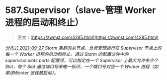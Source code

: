 <!--yml
category: 未分类
date: 0001-01-01 00:00:00
--->

# 587.Supervisor（slave-管理 Worker 进程的启动和终止）

> 原文：[https://zwmst.com/4285.html](https://zwmst.com/4285.html)

   [ *分布式* ](https://zwmst.com/%e5%88%86%e5%b8%83%e5%bc%8f)*[ <time datetime="2021-09-28T01:05:40+08:00"> 2021-09-27 </time> ](https://zwmst.com/4285.html)  Storm 集群的从节点，负责管理运行在 Supervisor 节点上的每一个 Worker 进程的启动和终止。通过 Storm 的配置文件中的 supervisor.slots.ports 配置项，可以指定在一个 Supervisor 上最大允许多少个 Slot，每个 Slot 通过端口号来唯一标识，一个端口号对应一个 Worker 进程（如果该Worker 进程被启动）。*
